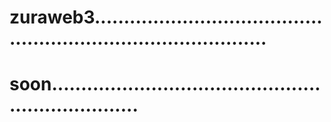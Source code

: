 # zuraweb3...................................................................................
# soon....................................................................
